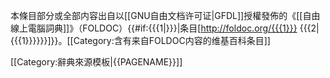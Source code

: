 本條目部分或全部内容出自以[[GNU自由文档许可证|GFDL]]授權發佈的《[[自由線上電腦詞典]]》（FOLDOC）{{#if:{{{1|}}}|条目[http://foldoc.org/{{{1}}} {{{2|{{{1}}}}}}]}}。[[Category:含有来自FOLDOC内容的维基百科条目]]<noinclude>

[[Category:辭典來源模板|{{PAGENAME}}]]

</noinclude>